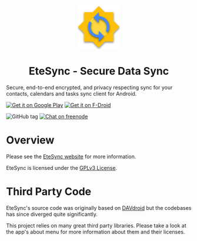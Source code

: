 <p align="center">
  <img width="120" src="app/src/main/res/mipmap/ic_launcher.png" />
  <h1 align="center">EteSync - Secure Data Sync</h1>
</p>

Secure, end-to-end encrypted, and privacy respecting sync for your contacts, calendars and tasks sync client for Android.

[<img src="https://play.google.com/intl/en_us/badges/images/generic/en_badge_web_generic.png"
      alt="Get it on Google Play" 
      height="80" />](https://play.google.com/store/apps/details?id=com.etesync.syncadapter)
[<img src="https://f-droid.org/badge/get-it-on.png"
      alt="Get it on F-Droid"
      height="80" />](https://f-droid.org/app/com.etesync.syncadapter)

![GitHub tag](https://img.shields.io/github/tag/etesync/android.svg)
[![Chat on freenode](https://img.shields.io/badge/irc.freenode.net-%23EteSync-blue.svg)](https://webchat.freenode.net/?channels=#etesync)

# Overview

Please see the [EteSync website](https://www.etesync.com) for more information.

EteSync is licensed under the [GPLv3 License](LICENSE).

Third Party Code
================

EteSync's source code was originally based on [DAVdroid](https://www.davx5.com) but the codebases has since diverged quite significantly.

This project relies on many great third party libraries. Please take a look at the
app's about menu for more information about them and their licenses.
